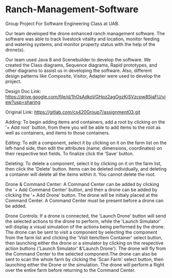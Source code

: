 # Ranch-Management-Software
Group Project For Software Engineering Class at UAB.

Our team developed the drone enhanced ranch management software. The software was able to track livestock vitality and location, monitor feeding and watering systems, and monitor property status with the help of the drone(s).

Our team used Java 8 and Scenebuilder to develop the software. We created the Class diagrams, Sequence diagrams, Rapid prototypes, and other diagrams to assist us in developing the software. Also, different design patterns like Composite, Visitor, Adapter were used to develop the project.

Design Doc Link:
https://drive.google.com/file/d/1hOsAdkoVGHqz2agOgzKiSVzcpw8SjaFU/view?usp=sharing

Original Link:
https://gitlab.com/cs420Group7/assignment03.git		

Adding:
To begin adding items and containers, add a root by clicking on the '+ Add root' button, from there 
you will be able to add items to the root as well as containers, and items to those containers.

Editing:
To edit a component, select it by clicking on it on the farm list on the left-hand side, 
then edit the attributes (name, dimensions, coordinates) on their respective text fields. To finalize 
click the 'Save' button.

Deleting:
To delete a component, select it by clicking on it on the farm list, then click the 'Delete' button. 
Items can be deleted individually, and deleting a container will delete all the items within it.
You cannot delete the root.

Drone & Command Center:
A Command Center can be added by clicking the '+ Add Command Center' button, and then a drone can be 
added by clicking the '+ Add Drone' button. The drone will be initialy placed at the Command Center.
A Command Center must be present before a drone can be added.

Drone Controls:
If a drone is connected, the 'Launch Drone' button will send the selected actions to the drone to perform,
while the 'Launch Simulator' will display a visual simulation of the actions being performed by the drone. 
The drone can be sent to visit a component by selecting the component from the farm list and clicking
the 'Visit item/Item Container' select button, then launching either the drone or a simulator by 
clicking on the respective action buttons ('Launch Simulator' &'Launch Drone'). The drone will fly from 
the Command Center to the selected component.The drone can also be sent to scan the whole farm by 
clicking the 'Scan Farm' select button, then launching either the Drone or the simulation. The drone 
will perform a flight over the entire farm before returning to the Command Center.

